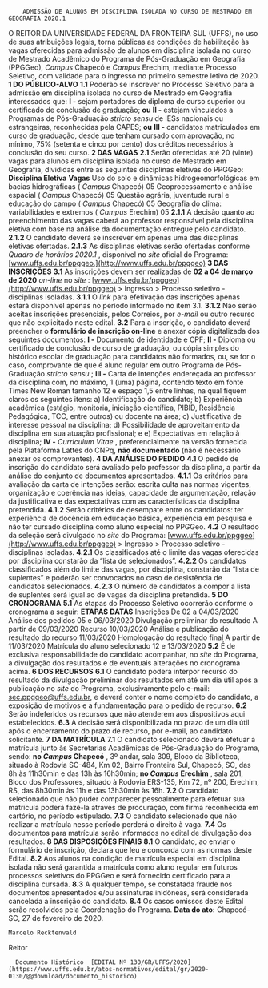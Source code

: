         ADMISSÃO DE ALUNOS EM DISCIPLINA ISOLADA NO CURSO DE MESTRADO EM GEOGRAFIA 2020.1  

 O REITOR DA UNIVERSIDADE FEDERAL DA FRONTEIRA SUL (UFFS), no uso de suas atribuições legais, torna públicas as condições de habilitação às vagas oferecidas para admissão de alunos em disciplina isolada no curso de Mestrado Acadêmico do Programa de Pós-Graduação em Geografia (PPGGeo), *Campus*  Chapecó e *Campus*  Erechim, mediante Processo Seletivo, com validade para o ingresso no primeiro semestre letivo de 2020.     **1 DO PÚBLICO-ALVO**   **1.1**  Poderão se inscrever no Processo Seletivo para a admissão em disciplina isolada no curso de Mestrado em Geografia interessados que:  **I -**  sejam portadores de diploma de curso superior ou certificado de conclusão de graduação; **ou**   **II -**  estejam vinculados a Programas de Pós-Graduação *stricto sensu*  de IESs nacionais ou estrangeiras, reconhecidas pela CAPES; **ou**   **III -**  candidatos matriculados em curso de graduação, desde que tenham cursado com aprovação, no mínimo, 75% (setenta e cinco por cento) dos créditos necessários à conclusão do seu curso.     **2 DAS VAGAS**   **2.1**  Serão oferecidas até 20 (vinte) vagas para alunos em disciplina isolada no curso de Mestrado em Geografia, divididas entre as seguintes disciplinas eletivas do PPGGeo:      **Disciplina Eletiva**     **Vagas**      Uso do solo e dinâmicas hidrogeomorfológicas em bacias hidrográficas ( *Campus*  Chapecó)   05     Geoprocessamento e análise espacial ( *Campus*  Chapecó)   05     Questão agrária, juventude rural e educação do campo ( *Campus*  Chapecó)   05     Geografia do clima: variabilidades e extremos ( *Campus*  Erechim)   05     **2.1.1**  A decisão quanto ao preenchimento das vagas caberá ao professor responsável pela disciplina eletiva com base na análise da documentação entregue pelo candidato.  **2.1.2**  O candidato deverá se inscrever em apenas uma das disciplinas eletivas ofertadas.  **2.1.3**  As disciplinas eletivas serão ofertadas conforme *Quadro de horários 2020.1* , disponível no *site* oficial do Programa: [www.uffs.edu.br/ppggeo.](http://www.uffs.edu.br/ppggeo)     **3 DAS INSCRIÇÕES**   **3.1**  As inscrições devem ser realizadas de **02 a 04 de março de 2020** *on-line* no *site* : [www.uffs.edu.br/ppggeo](http://www.uffs.edu.br/ppggeo) > Ingresso > Processo seletivo - disciplinas isoladas.  **3.1.1**  O *link* para efetivação das inscrições apenas estará disponível apenas no período informado no item 3.1.  **3.1.2**  Não serão aceitas inscrições presenciais, pelos Correios, por *e-mail*  ou outro recurso que não explicitado neste edital.  **3.2**  Para a inscrição, o candidato deverá preencher o **formulário de inscrição on-line** e anexar cópia digitalizada dos seguintes documentos:  **I -**  Documento de identidade e CPF;  **II -**  Diploma ou certificado de conclusão de curso de graduação, ou cópia simples do histórico escolar de graduação para candidatos não formados, ou, se for o caso, comprovante de que é aluno regular em outro Programa de Pós-Graduação *stricto sensu* ;  **III -**  Carta de intenções endereçada ao professor da disciplina com, no máximo, 1 (uma) página, contendo texto em fonte Times New Roman tamanho 12 e espaço 1,5 entre linhas, na qual fiquem claros os seguintes itens: a) Identificação do candidato; b) Experiência acadêmica (estágio, monitoria, iniciação científica, PIBID, Residência Pedagógica, TCC, entre outros) ou docente na área; c) Justificativa de interesse pessoal na disciplina; d) Possibilidade de aproveitamento da disciplina em sua atuação profissional; e e) Expectativas em relação à disciplina;  **IV -**  *Curriculum Vitae* , preferencialmente na versão fornecida pela Plataforma Lattes do CNPq, **não documentado**  (não é necessário anexar os comprovantes).     **4 DA ANÁLISE DO PEDIDO**   **4.1**  O pedido de inscrição do candidato será avaliado pelo professor da disciplina, a partir da análise do conjunto de documentos apresentados.  **4.1.1**  Os critérios para avaliação da carta de intenções serão: escrita culta nas normas vigentes, organização e coerência nas ideias, capacidade de argumentação, relação da justificativa e das expectativas com as características da disciplina pretendida.  **4.1.2**  Serão critérios de desempate entre os candidatos: ter experiência de docência em educação básica, experiência em pesquisa e não ter cursado disciplina como aluno especial no PPGGeo.  **4.2**  O resultado da seleção será divulgado no *site* do Programa: [www.uffs.edu.br/ppggeo](http://www.uffs.edu.br/ppggeo) > Ingresso > Processo seletivo - disciplinas isoladas.  **4.2.1**  Os classificados até o limite das vagas oferecidas por disciplina constarão da “lista de selecionados”.  **4.2.2**  Os candidatos classificados além do limite das vagas, por disciplina, constarão da “lista de suplentes” e poderão ser convocados no caso de desistência de candidatos selecionados.  **4.2.3**  O número de candidatos a compor a lista de suplentes será igual ao de vagas da disciplina pretendida.     **5 DO CRONOGRAMA**   **5.1**  As etapas do Processo Seletivo ocorrerão conforme o cronograma a seguir:      **ETAPAS**     **DATAS**      Inscrições   De 02 a 04/03/2020     Análise dos pedidos   05 e 06/03/2020     Divulgação preliminar do resultado   A partir de 09/03/2020     Recurso   10/03/2020     Análise e publicação do resultado do recurso   11/03/2020     Homologação do resultado final   A partir de 11/03/2020     Matrícula do aluno selecionado   12 e 13/03/2020     **5.2**  É de exclusiva responsabilidade do candidato acompanhar, no *site* do Programa, a divulgação dos resultados e de eventuais alterações no cronograma acima.     **6 DOS RECURSOS**   **6.1**  O candidato poderá interpor recurso do resultado da divulgação preliminar dos resultados em até um dia útil após a publicação no *site* do Programa, exclusivamente pelo e-mail: sec.ppggeo@uffs.edu.br, e deverá conter o nome completo do candidato, a exposição de motivos e a fundamentação para o pedido de recurso.  **6.2**  Serão indeferidos os recursos que não atenderem aos dispositivos aqui estabelecidos.  **6.3**  A decisão será disponibilizada no prazo de um dia útil após o encerramento do prazo de recurso, por e-mail, ao candidato solicitante.     **7 DA MATRÍCULA**   **7.1**  O candidato selecionado deverá efetuar a matrícula junto às Secretarias Acadêmicas de Pós-Graduação do Programa, sendo: **no *Campus*  Chapecó** , 3º andar, sala 309, Bloco da Biblioteca, situado à Rodovia SC-484, Km 02, Bairro Fronteira Sul, Chapecó, SC, das 8h às 11h30min e das 13h às 16h30min; **no *Campus*  Erechim** , sala 201, Bloco dos Professores, situado à Rodovia ERS-135, Km 72, nº 200, Erechim, RS, das 8h30min às 11h e das 13h30min às 16h.  **7.2**  O candidato selecionado que não puder comparecer pessoalmente para efetuar sua matrícula poderá fazê-la através de procuração, com firma reconhecida em cartório, no período estipulado.  **7.3**  O candidato selecionado que não realizar a matrícula nesse período perderá o direito à vaga.  **7.4**  Os documentos para matrícula serão informados no edital de divulgação dos resultados.     **8 DAS DISPOSIÇÕES FINAIS**   **8.1**  O candidato, ao enviar o formulário de inscrição, declara que leu e concorda com as normas deste Edital.  **8.2**  Aos alunos na condição de matrícula especial em disciplina isolada não será garantida a matrícula como aluno regular em futuros processos seletivos do PPGGeo e será fornecido certificado para a disciplina cursada.  **8.3**  A qualquer tempo, se constatada fraude nos documentos apresentados e/ou assinaturas inidôneas, será considerada cancelada a inscrição do candidato.  **8.4**  Os casos omissos deste Edital serão resolvidos pela Coordenação do Programa.        **Data do ato:** Chapecó-SC, 27 de fevereiro de 2020.   
 

    Marcelo Recktenvald   
 Reitor 

      Documento Histórico  [EDITAL Nº 130/GR/UFFS/2020](https://www.uffs.edu.br/atos-normativos/edital/gr/2020-0130/@@download/documento_historico)     
      